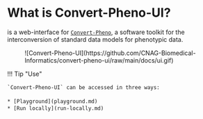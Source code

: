 # What is Convert-Pheno-UI?

is a web-interface for [`Convert-Pheno`](https://cnag-biomedical-informatics.github.io/convert-pheno/), a software toolkit for the interconversion of standard data models for phenotypic data.

<figure markdown>
 ![Convert-Pheno-UI](https://github.com/CNAG-Biomedical-Informatics/convert-pheno-ui/raw/main/docs/ui.gif)
</figure>

<!-- add a gif -->

!!! Tip "Use"

    `Convert-Pheno-UI` can be accessed in three ways:

    * [Playground](playground.md)
    * [Run locally](run-locally.md)
